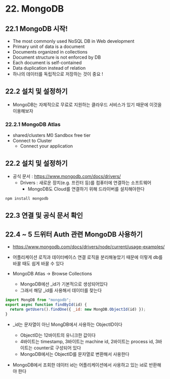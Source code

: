 # 22. MongoDB

## 22.1 MongoDB 시작!

- The most commonly used NoSQL DB in Web development
- Primary unit of data is a document
- Documents organized in collections
- Document structure is not enforced by DB
- Each document is self-contained
- Data duplication instead of relation
- 하나의 데이터를 독립적으로 저장하는 것이 중요 !

## 22.2 설치 및 설정하기

- MongoDB는 자체적으로 무료로 지원하는 클라우드 서비스가 있기 때문에 이것을 이용해보자

### 22.2.1 MongoDB Atlas

- shared/clusters M0 Sandbox free tier
- Connect to Cluster
  - Connect your application

## 22.2 설치 및 설정하기

- 공식 문서 : https://www.mongodb.com/docs/drivers/
  - Drivers : 새로운 장치(e.g. 프린터 등)를 컴퓨터에 연결하는 소프트웨어
    - MongoDB도 Cloud를 연결하기 위해 드라이버를 설치해야한다

```bash
npm install mongodb
```

## 22.3 연결 및 공식 문서 확인

## 22.4 ~ 5 드위터 Auth 관련 MongoDB 사용하기

- https://www.mongodb.com/docs/drivers/node/current/usage-examples/

- 어플리케이션 로직과 데이터베이스 연결 로직을 분리해놓았기 때문에 이렇게 db를 바꿀 때도 쉽게 바꿀 수 있다

- MongoDB Atlas -> Browse Collections

  - MongoDB에선 \_id가 기본적으로 생성되어있다
  - 그래서 해당 \_id를 사용해서 데이터를 찾는다

```js
import MongDB from "mongodb";
export async function findById(id) {
  return getUsers().findOne({ _id: new MongDB.ObjectId(id) });
}
```

- \_id는 문자열이 아닌 MongDB에서 사용하는 ObjectID이다

  - ObjectID는 12바이트의 유니크한 값이다
  - 4바이트는 timestamp, 3바이트는 machine id, 2바이트는 process id, 3바이트는 counter로 구성되어 있다
  - MongoDB에서는 ObjectID를 문자열로 변환해서 사용한다

- MongoDB에서 조회한 데이터 id는 어플리케이션에서 사용하고 있는 id로 반환해야 한다

